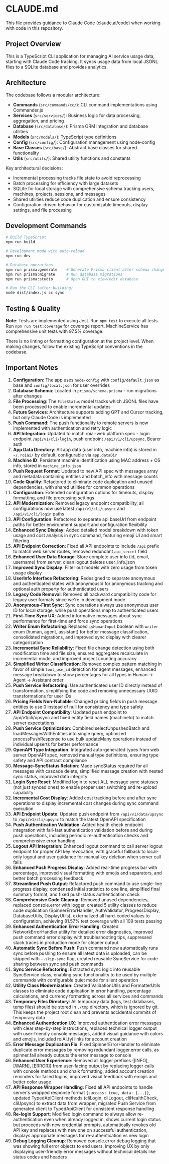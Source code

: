# CLAUDE.md

This file provides guidance to Claude Code (claude.ai/code) when working with code in this repository.

## Project Overview

This is a TypeScript CLI application for managing AI service usage data, starting with Claude Code tracking. It syncs usage data from local JSONL files to a SQLite database and provides analytics.

## Architecture

The codebase follows a modular architecture:
- **Commands** (`src/commands/cc/`): CLI command implementations using Commander.js
- **Services** (`src/services/`): Business logic for data processing, aggregation, and pricing
- **Database** (`src/database/`): Prisma ORM integration and database utilities
- **Models** (`src/models/`): TypeScript type definitions
- **Config** (`src/config/`): Configuration management using node-config
- **Base Classes** (`src/base/`): Abstract base classes for shared functionality
- **Utils** (`src/utils/`): Shared utility functions and constants

Key architectural decisions:
- Incremental processing tracks file state to avoid reprocessing
- Batch processing for efficiency with large datasets
- SQLite for local storage with comprehensive schema tracking users, machines, projects, sessions, and messages
- Shared utilities reduce code duplication and ensure consistency
- Configuration-driven behavior for customizable timeouts, display settings, and file processing

## Development Commands

```bash
# Build TypeScript
npm run build

# Development mode with auto-reload
npm run dev

# Database operations
npm run prisma:generate    # Generate Prisma client after schema changes
npm run prisma:migrate     # Run database migrations
npm run prisma:studio      # Open GUI to view/edit database

# Run the CLI (after building)
node dist/index.js cc sync
```

## Testing & Quality

**Note**: Tests are implemented using Jest. Run `npm test` to execute all tests. Run `npm run test:coverage` for coverage report. MachineService has comprehensive unit tests with 97.5% coverage.

There is no linting or formatting configuration at the project level. When making changes, follow the existing TypeScript conventions in the codebase.

## Important Notes

1. **Configuration**: The app uses `node-config` with `config/default.json` as base and `config/local.json` for user overrides
2. **Database Schema**: Located in `prisma/schema.prisma` - run migrations after changes
3. **File Processing**: The `FileStatus` model tracks which JSONL files have been processed to enable incremental updates
4. **Future Services**: Architecture supports adding GPT and Cursor tracking, but only Claude Code is implemented
5. **Push Command**: The push functionality to remote servers is now implemented with authentication and retry logic
6. **API Integration**: Updated to match roiai-web platform spec - login endpoint `/api/v1/cli/login`, push endpoint `/api/v1/cli/upsync`, Bearer auth
7. **App Data Directory**: All app data (user info, machine info) is stored in `~/.roiai/` by default, configurable via `app.dataDir`
8. **Machine ID**: Persistent machine identification using MAC address + OS info, stored in `machine_info.json`
9. **Push Request Format**: Updated to new API spec with messages array and metadata containing entities and batch_info with message counts
10. **Code Quality**: Refactored to eliminate code duplication and unused dependencies, with shared utilities for common operations
11. **Configuration**: Extended configuration options for timeouts, display formatting, and file processing settings
12. **API Modernization**: Removed legacy endpoint compatibility, all configurations now use latest `/api/v1/cli/upsync` and `/api/v1/cli/login` paths
13. **API Configuration**: Refactored to separate api.baseUrl from endpoint paths for better environment support and configuration flexibility
14. **Enhanced Sync Display**: Added detailed model breakdown with token usage and cost analysis in sync command, featuring emoji UI and smart filtering
15. **API Endpoint Correction**: Fixed all API endpoints to include `/api` prefix to match web server routes, removed redundant `api_secret` field
16. **Enhanced User Data Storage**: Store complete user info (id, email, username) from server, clean logout deletes user_info.json
17. **Improved Sync Display**: Filter out models with zero usage from token usage display
18. **UserInfo Interface Refactoring**: Redesigned to separate anonymous and authenticated states with anonymousId for anonymous tracking and optional auth property for authenticated users
19. **Legacy Code Removal**: Removed all backward compatibility code for legacy user formats since we're in development mode
20. **Anonymous-First Sync**: Sync operations always use anonymous user ID for local storage, while push operations map to authenticated users
21. **First-Time Sync UX**: Added informative messages about sync performance for first-time and force sync operations
22. **Writer Enum Refactoring**: Replaced `isHumanInput` boolean with `writer` enum (human, agent, assistant) for better message classification, consolidated migrations, and improved sync display with clearer categorization
23. **Incremental Sync Reliability**: Fixed file change detection using both modification time and file size, ensured aggregates recalculate in incremental mode, and improved project counting accuracy
24. **Simplified Writer Classification**: Removed complex pattern matching in favor of simple `tool_use_id` detection for agent messages, enhanced message breakdown to show percentages for all types in Human → Agent → Assistant order
25. **Push Service Refactoring**: Use authenticated user ID directly instead of transformation, simplifying the code and removing unnecessary UUID transformations for user IDs
26. **Pricing Fields Non-Nullable**: Changed pricing fields in push message entities to use 0 instead of null for consistency and type safety
27. **API Endpoint Compatibility**: Updated push endpoint to /api/v1/cli/upsync and fixed entity field names (machineId) to match server expectations
27. **Push Service Optimization**: Combined selectUnpushedBatch and loadMessagesWithEntities into single query, optimized processPushResponse to use bulk updateMany operations instead of individual upserts for better performance
28. **OpenAPI Type Integration**: Integrated auto-generated types from web server OpenAPI spec, removed manual type definitions, ensuring type safety and API contract compliance
29. **Message-SyncStatus Relation**: Made syncStatus required for all messages with cascade delete, simplified message creation with nested sync status, improved data integrity
30. **Login Sync Reset**: Modified login to reset ALL message sync statuses (not just synced ones) to enable proper user switching and re-upload capability
31. **Incremental Cost Display**: Added cost tracking before and after sync operations to display incremental cost changes during sync command execution
32. **API Endpoint Update**: Updated push endpoint from `/api/v1/data/upsync` to `/api/v1/cli/upsync` to match the latest OpenAPI specification
33. **Push Authentication Validation**: Added health check endpoint integration with fail-fast authentication validation before and during push operations, including periodic re-authentication checks and comprehensive error handling
34. **Logout API Integration**: Enhanced logout command to call server logout endpoint for proper API key revocation, with graceful fallback to local-only logout and user guidance for manual key deletion when server call fails
35. **Enhanced Push Progress Display**: Added real-time progress bar with percentage, improved visual formatting with emojis and separators, and better batch processing feedback
36. **Streamlined Push Output**: Refactored push command to use single-line progress display, condensed initial statistics to one line, simplified final summary format, and fixed push-status authentication check
37. **Comprehensive Code Cleanup**: Removed unused dependencies, replaced console.error with logger, created 5 utility classes to reduce code duplication (SpinnerErrorHandler, AuthValidator, ProgressDisplay, DatabaseUtils, DisplayUtils), externalized all hard-coded values to configuration, achieving 81.57% test coverage with all 109 tests passing
38. **Enhanced Authentication Error Handling**: Created NetworkErrorHandler utility for detailed error diagnostics, improved push command error display with troubleshooting tips, suppressed stack traces in production mode for cleaner output
39. **Automatic Sync Before Push**: Push command now automatically runs sync before pushing to ensure all latest data is uploaded, can be skipped with `--skip-sync` flag, created reusable SyncService for code sharing between sync and push commands
40. **Sync Service Refactoring**: Extracted sync logic into reusable SyncService class, enabling sync functionality to be used by multiple commands with configurable quiet mode for silent operation
41. **Utility Class Modernization**: Created ValidationUtils and FormatterUtils classes to eliminate code duplication in error handling, percentage calculations, and currency formatting across all services and commands
42. **Temporary Files Directory**: All temporary data (logs, test databases, temp files) should be stored in `./tmp` directory, which is ignored by git. This keeps the project root clean and prevents accidental commits of temporary data
43. **Enhanced Authentication UX**: Improved authentication error messages with clear step-by-step instructions, replaced technical logger output with user-friendly console messages, added visual guidance with colors and emojis, included roiAI.fyi links for account creation
44. **Error Message Duplication Fix**: Fixed SpinnerErrorHandler to eliminate duplicate error messages by removing redundant logger.error calls, as spinner.fail already outputs the error message to console
45. **Enhanced User Experience**: Removed all logger prefixes ([INFO], [WARN], [ERROR]) from user-facing output by replacing logger calls with console methods and chalk formatting, added account creation reminders for failed logins, improved visual feedback with emojis and better color usage
46. **API Response Wrapper Handling**: Fixed all API endpoints to handle server's wrapped response format `{success: true, data: {...}}`, updated TypedApiClient methods (cliLogin, cliLogout, cliHealthCheck, cliUpsync) to extract data from wrapper, migrated Push Service from generated client to TypedApiClient for consistent response handling
47. **Re-login Support**: Modified login command to always allow re-authentication even when already logged in, shows current login status but proceeds with new credential prompts, automatically revokes old API key and replaces with new one on successful authentication, displays appropriate messages for re-authentication vs new login
48. **Debug Logging Cleanup**: Removed console.error debug logging that was showing full error objects to end users, improving UX by only displaying user-friendly error messages without technical details like status codes and headers